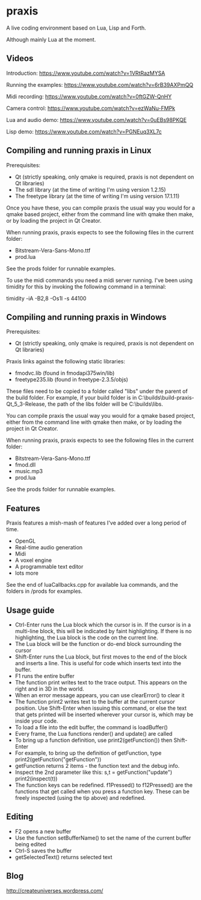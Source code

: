praxis
======

A live coding environment based on Lua, Lisp and Forth.

Although mainly Lua at the moment.

Videos
------

Introduction: https://www.youtube.com/watch?v=1VRtRazMYSA

Running the examples: https://www.youtube.com/watch?v=6rB39AXPmQQ

Midi recording: https://www.youtube.com/watch?v=0ftGZW-QnHY

Camera control: https://www.youtube.com/watch?v=ezWaNu-FMPk

Lua and audio demo: https://www.youtube.com/watch?v=0uEBs98PKQE

Lisp demo: https://www.youtube.com/watch?v=PGNEuq3XL7c

Compiling and running praxis in Linux
-------------------------------------

Prerequisites:

 - Qt (strictly speaking, only qmake is required, praxis is not dependent on Qt libraries)
 - The sdl library (at the time of writing I'm using version 1.2.15)
 - The freetype library (at the time of writing I'm using version 17.1.11)

Once you have these, you can compile praxis the usual way you would for a qmake based project, either from the command line with qmake then make, or by loading the project in Qt Creator.

When running praxis, praxis expects to see the following files in the current folder:

 - Bitstream-Vera-Sans-Mono.ttf
 - prod.lua

See the prods folder for runnable examples.

To use the midi commands you need a midi server running. I've been using timidity for this by invoking the following command in a terminal:

timidity -iA -B2,8 -Os1l -s 44100


Compiling and running praxis in Windows
---------------------------------------

Prerequisites:

 - Qt (strictly speaking, only qmake is required, praxis is not dependent on Qt libraries)

Praxis links against the following static libraries:

 - fmodvc.lib (found in fmodapi375win/lib)
 - freetype235.lib (found in freetype-2.3.5/objs)

These files need to be copied to a folder called "libs" under the parent of the build folder. For example, if your build folder is in C:\builds\build-praxis-Qt\_5\_3-Release, the path of the libs folder will be C:\builds\libs.

You can compile praxis the usual way you would for a qmake based project, either from the command line with qmake then make, or by loading the project in Qt Creator.

When running praxis, praxis expects to see the following files in the current folder:

 - Bitstream-Vera-Sans-Mono.ttf
 - fmod.dll
 - music.mp3
 - prod.lua

See the prods folder for runnable examples.

Features
--------

Praxis features a mish-mash of features I've added over a long period of time.

 - OpenGL
 - Real-time audio generation
 - Midi
 - A voxel engine
 - A programmable text editor
 - lots more

See the end of luaCallbacks.cpp for available lua commands, and the folders in /prods for examples.

Usage guide
-----------

 - Ctrl-Enter runs the Lua block which the cursor is in. If the cursor is in a multi-line block, this will be indicated by faint highlighting. If there is no highlighting, the Lua block is the code on the current line.
 - The Lua block will be the function or do-end block surrounding the cursor
 - Shift-Enter runs the Lua block, but first moves to the end of the block and inserts a line. This is useful for code which inserts text into the buffer.
 - F1 runs the entire buffer
 - The function print writes text to the trace output. This appears on the right and in 3D in the world.
 - When an error message appears, you can use clearError() to clear it
 - The function print2 writes text to the buffer at the current cursor position. Use Shift-Enter when issuing this command, or else the text that gets printed will be inserted wherever your cursor is, which may be inside your code.
 - To load a file into the edit buffer, the command is loadBuffer(<filename>)
 - Every frame, the Lua functions render() and update() are called
 - To bring up a function definition, use print2(getFunction(<function name as a string>)) then Shift-Enter
 - For example, to bring up the definition of getFunction, type print2(getFunction("getFunction"))
 - getFunction returns 2 items - the function text and the debug info.
 - Inspect the 2nd parameter like this: s,t = getFunction("update") print2(inspect(t))
 - The function keys can be redefined. f1Pressed() to f12Pressed() are the functions that get called when you press a function key. These can be freely inspected (using the tip above) and redefined.

Editing
-------

 - F2 opens a new buffer
 - Use the function setBufferName(<filename>) to set the name of the current buffer being edited
 - Ctrl-S saves the buffer
 - getSelectedText() returns selected text

Blog
----

http://createuniverses.wordpress.com/

